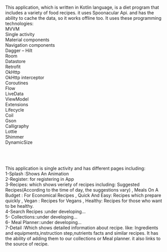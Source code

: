 This application, which is written in Kotlin language, is a diet program that includes a variety of food recipes. it uses Spoonacular Api. and has the ability to cache the data, so it works offline too. It uses these programming technologies:<br>
MVVM<br>
Single activity<br>
Material components<br>
Navigation components<br>
Dagger – Hilt<br>
Room<br>
Datastore<br>
Retrofit<br>
OkHttp<br>
OkHttp interceptor<br>
Coroutines<br>
Flow<br>
LiveData<br>
ViewModel<br>
Extensions<br>
Lifecycle<br>
Coil<br>
Gson<br>
Calligraphy<br>
Lottie<br>
Shimmer<br>
DynamicSize<br><br><br><br>


This application is single activity and has different pages including:<br>
1-Splash :Shows An Animation<br>
2-Register: for registering in App<br>
3-Recipes: which shows veriety of recipes including: Suggested Recipes(According to the time of day, the suggestions vary) , Meals On A Budget : For Economical Recipes , Quick And Easy: Recipes which prepare quickly , Vegan : Recipes for Vegans , Healthy: Recipes for those who want to be healthy.<br>
4-Search Recipes :under developing... <br> 
5- Collections::under developing...<br>
6- Meal Planner::under developing...<br>
7-Detail :Which shows detailed information about recipe. like: Ingredients and equipments,instruction step,nutrients facts and similar recipes. It has the ability of adding them to our collections or Meal planner. it also links to the source of recipe.<br>

